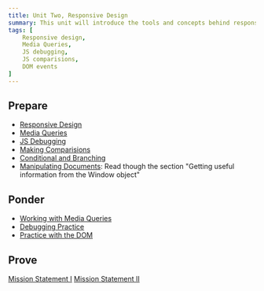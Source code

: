 ```yaml
---
title: Unit Two, Responsive Design
summary: This unit will introduce the tools and concepts behind responsive web pages. It will also discuss making comparisions and branching in Javascript. Finally it will introduce DOM events
tags: [
	Responsive design,
	Media Queries,
	JS debugging,
	JS comparisions,
	DOM events
]
---
```


## Prepare

- [Responsive Design]()
- [Media Queries]()
- [JS Debugging](https://byui-cit.github.io/learning-modules/modules/js/debugging/prepare1/)
- [Making Comparisions](https://byui-cit.github.io/learning-modules/modules/js/operators/prepare1/)
- [Conditional and Branching](https://byui-cit.github.io/learning-modules/modules/js/operators/prepare2/)
- [Manipulating Documents](https://developer.mozilla.org/en-US/docs/Learn/JavaScript/Client-side_web_APIs/Manipulating_documents): Read though the section "Getting useful information from the Window object"

## Ponder

- [Working with Media Queries]()
- [Debugging Practice](https://byui-cit.github.io/learning-modules/modules/js/debugging/ponder1/)
- [Practice with the DOM](https://byui-cit.github.io/learning-modules/modules/js/dom-basics/ponder1/)
<!-- https://byui-cit.github.io/learning-modules/modules/js/operators/ponder1/ -->

## Prove

[Mission Statement I](../../prove/mission-statement-1)
[Mission Statement II](../../prove/mission-statement-2)
